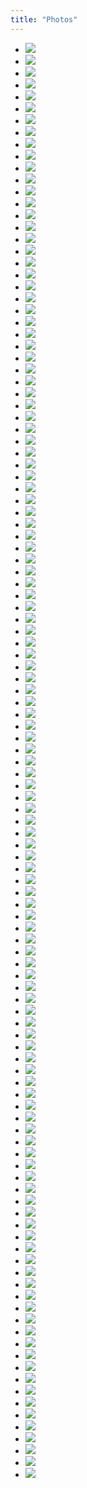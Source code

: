 ```yaml
---
title: "Photos"
---
```


- ![](/photos/IMG_20241225_134545.jpg)
- ![](/photos/IMG_20241225_134512.jpg)
- ![](/photos/IMG_20241225_114642.jpg)
- ![](/photos/IMG_20241213_182548.jpg)
- ![](/photos/IMG_20241129_084004.jpg)
- ![](/photos/IMG_20241106_143708.jpg)
- ![](/photos/IMG_20241104_085451.jpg)
- ![](/photos/IMG_20241031_064929.jpg)
- ![](/photos/IMG_20241027_183505.jpg)
- ![](/photos/IMG_20241026_141654~2.jpg)
- ![](/photos/IMG-20241001-WA0003.jpg)
- ![](/photos/IMG_20240930_225353.jpg)
- ![](/photos/IMG_20240930_090124.jpg)
- ![](/photos/IMG_20240928_105902.jpg)
- ![](/photos/IMG_20240910_073912.jpg)
- ![](/photos/IMG_20240906_173037.jpg)
- ![](/photos/IMG-20240827-WA0012.jpg)
- ![](/photos/IMG_20240827_111924.jpg)
- ![](/photos/IMG_20240827_111759.jpg)
- ![](/photos/IMG_20240827_105319.jpg)
- ![](/photos/IMG_20240822_092007.jpg)
- ![](/photos/IMG_20240813_101612.jpg)
- ![](/photos/IMG_20240726_094218.jpg)
- ![](/photos/IMG_20240723_053738.jpg)
- ![](/photos/IMG_20240723_052457.jpg)
- ![](/photos/IMG_20240721_055651.jpg)
- ![](/photos/IMG_20240719_085228.jpg)
- ![](/photos/IMG_20240709_180434.jpg)
- ![](/photos/IMG_20240708_191113.jpg)
- ![](/photos/IMG_20240626_133143.jpg)
- ![](/photos/IMG_20240625_065646_1CS.jpg)
- ![](/photos/IMG_20240605_095257.jpg)
- ![](/photos/IMG_20240601_160252.jpg)
- ![](/photos/IMG_20240601_160247.jpg)
- ![](/photos/IMG_20240530_125311.jpg)
- ![](/photos/IMG_20240526_083653.jpg)
- ![](/photos/IMG_20240525_204433.jpg)
- ![](/photos/IMG_20240521_212722.jpg)
- ![](/photos/IMG_20240520_080526.jpg)
- ![](/photos/IMG_20240507_121646.jpg)
- ![](/photos/IMG_20240507_094728.jpg)
- ![](/photos/IMG_20240507_085125.jpg)
- ![](/photos/IMG_20240506_173543.jpg)
- ![](/photos/IMG_20240505_173749.jpg)
- ![](/photos/IMG_20240505_173749-EFFECTS.jpg)
- ![](/photos/IMG_20240505_173742.jpg)
- ![](/photos/IMG-20240503-WA0021.jpg)
- ![](/photos/IMG_20240503_090851.jpg)
- ![](/photos/IMG_20240417_131834.jpg)
- ![](/photos/IMG_20240401_074304.jpg)
- ![](/photos/IMG_20240224_105342.jpg)
- ![](/photos/IMG_20240222_180918.jpg)
- ![](/photos/IMG_20240213_181125.jpg)
- ![](/photos/IMG_20240213_181114.jpg)
- ![](/photos/IMG_20240213_161537.jpg)
- ![](/photos/IMG_20240210_182034.jpg)
- ![](/photos/IMG_20240210_103319.jpg)
- ![](/photos/IMG_20240206_160034.jpg)
- ![](/photos/IMG_20240205_211118.jpg)
- ![](/photos/IMG_20240205_185508.jpg)
- ![](/photos/IMG_20240203_121541.jpg)
- ![](/photos/IMG_20240125_110124.jpg)
- ![](/photos/IMG_3149.HEIC)
- ![](/photos/IMG_20240106_112617.jpg)
- ![](/photos/IMG_20231231_195604.jpg)
- ![](/photos/IMG_20231216_133511.jpg)
- ![](/photos/IMG_20231216_105859.jpg)
- ![](/photos/IMG_20231212_090959.jpg)
- ![](/photos/IMG_20231130_170437.jpg)
- ![](/photos/IMG_20231130_164855.jpg)
- ![](/photos/IMG_20231130_174341.jpg)
- ![](/photos/IMG_20231119_141210.jpg)
- ![](/photos/IMG_20231009_165901.jpg)
- ![](/photos/IMG_20230222_172432.jpg)
- ![](/photos/IMG_20230222_151543.jpg)
- ![](/photos/IMG-20230222-WA0008.jpeg)
- ![](/photos/IMG-20221118-WA0004.jpg)
- ![](/photos/P_20200922_105655.jpg)
- ![](/photos/P_20200922_105519.jpg)
- ![](/photos/P_20200903_003541.jpg)
- ![](/photos/P_20200903_003504.jpg)
- ![](/photos/P_20200828_093330.jpg)
- ![](/photos/P_20200828_093204.jpg)
- ![](/photos/P_20200828_092448-01.jpeg)
- ![](/photos/P_20200828_092327.jpg)
- ![](/photos/P_20200826_175825-02.jpeg)
- ![](/photos/P_20200826_174444-01.jpeg)
- ![](/photos/IMG-20200203-WA0001.jpg)
- ![](/photos/P_20200202_122435.jpg)
- ![](/photos/IMG-20200202-WA0035.jpg)
- ![](/photos/P_20200202_110643.jpg)
- ![](/photos/P_20200202_094812.jpg)
- ![](/photos/P_20200202_061846.jpg)
- ![](/photos/P_20200202_053631_LL.jpg)
- ![](/photos/P_20200131_162459.jpg)
- ![](/photos/P_20200125_203103.jpg)
- ![](/photos/P_20200118_054625.jpg)
- ![](/photos/P_20200112_133953.jpg)
- ![](/photos/P_20200111_081755.jpg)
- ![](/photos/P_20191218_180603_1.jpg)
- ![](/photos/P_20191218_180603.jpg)
- ![](/photos/P_20191218_180600.jpg)
- ![](/photos/P_20191218_180559_1.jpg)
- ![](/photos/P_20191218_180559.jpg)
- ![](/photos/P_20191218_180534_1.jpg)
- ![](/photos/P_20191218_180533_1.jpg)
- ![](/photos/P_20191218_180532.jpg)
- ![](/photos/P_20190411_101431.jpg)
- ![](/photos/P_20180630_085455_p.jpg)
- ![](/photos/P_20180629_080945_p.jpg)
- ![](/photos/P_20180628_153531_p.jpg)
- ![](/photos/P_20180627_113109.jpg)
- ![](/photos/P_20180622_113808_p.jpg)
- ![](/photos/P_20180616_094431_p.jpg)
- ![](/photos/P_20180606_090158_p.jpg)
- ![](/photos/P_20180605_111823.jpg)
- ![](/photos/P_20180602_074940.jpg)
- ![](/photos/P_20180602_074609.jpg)
- ![](/photos/P_20180523_165700.jpg)
- ![](/photos/PicsArt_04-04-04.50.41.jpg)
- ![](/photos/P_20170402_091220_HDR.jpg)